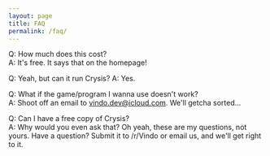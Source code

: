 ```yaml
---
layout: page
title: FAQ
permalink: /faq/
---
```


Q: How much does this cost?  
A: It's free. It says that on the homepage!

Q: Yeah, but can it run Crysis?
A: Yes. <!-- insert screenshot here -->

Q: What if the game/program I wanna use doesn't work?  
A: Shoot off an email to vindo.dev@icloud.com. We'll getcha sorted...

Q: Can I have a free copy of Crysis?  
A: Why would you even ask that? Oh yeah, these are my questions, not yours. Have a question? Submit it to /r/Vindo or email us, and we'll get right to it.
